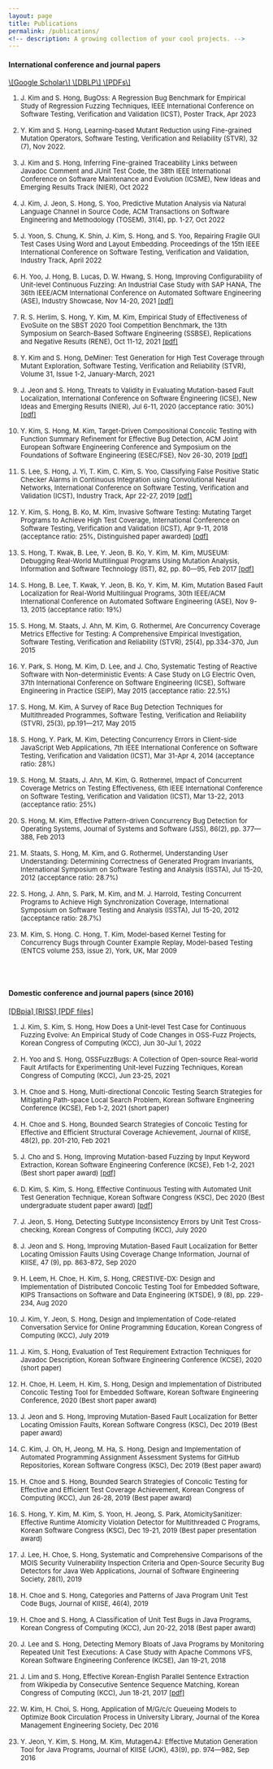 ```yaml
---
layout: page
title: Publications
permalink: /publications/
<!-- description: A growing collection of your cool projects. -->
---
```


<h4> International conference and journal papers </h4>  <a class="page-link" href="https://scholar.google.co.kr/citations?user=AXlXg2AAAAAJ"> \[Google Scholar\] </a> <a class="page-link" href="https://dblp.dagstuhl.de/pers/hd/h/Hong:Shin"> \[DBLP\] </a> <a class="page-link" href="https://github.com/hongshin/publications"> \[PDFs\] </a>

<ol>
<font size=2> <li> J. Kim and S. Hong, BugOss: A Regression Bug Benchmark for Empirical Study of Regression Fuzzing Techniques, IEEE International Conference on Software Testing, Verification and Validation (ICST), Poster Track, Apr 2023 <br/><br/></li> </font>
<font size=2> <li> Y. Kim and S. Hong, Learning-based Mutant Reduction using Fine-grained Mutation Operators, Software Testing, Verification and Reliability (STVR), 32 (7), Nov 2022. <br/><br/></li> </font>
<font size=2> <li> J. Kim and S. Hong, Inferring Fine-grained Traceability Links between Javadoc Comment and JUnit Test Code, the 38th IEEE International Conference on Software Maintenance and Evolution (ICSME), New Ideas and Emerging Results Track (NIER), Oct 2022
<br/><br/></li></font>
<font size=2> <li> J. Kim, J. Jeon, S. Hong, S. Yoo, Predictive Mutation Analysis via Natural Language Channel in Source Code, ACM Transactions on Software Engineering and Methodology (TOSEM), 31(4), pp. 1-27, Oct 2022
<br/><br/></li></font>
<font size=2> <li> J. Yoon, S. Chung, K. Shin, J. Kim, S. Hong, and S. Yoo, Repairing Fragile GUI Test Cases Using Word and Layout Embedding. Proceedings of the 15th IEEE International Conference on Software Testing, Verification and Validation, Industry Track, April 2022 <br/><br/></li></font>
<font size=2> <li> H. Yoo, J. Hong, B. Lucas, D. W. Hwang, S. Hong, Improving Configurability of Unit-level Continuous Fuzzing: An Industrial Case Study with SAP HANA, The 36th IEEE/ACM International Conference on Automated Software Engineering (ASE), Industry Showcase, Nov 14-20, 2021 <a href="https://hongshin.github.io/pubs/ase21-industry.pdf">[pdf]</a> <br/><br/></li></font>
<font size=2> <li> R. S. Herlim, S. Hong, Y. Kim, M. Kim, Empirical Study of Effectiveness of EvoSuite on the SBST 2020 Tool Competition Benchmark, the 13th Symposium on Search-Based Software Engineering (SSBSE), Replications and Negative Results (RENE), Oct 11-12, 2021 <a href="https://hongshin.github.io/pubs/ssbse21-evosuite.pdf">[pdf]</a> <br/><br/></li></font>
<font size=2> <li> Y. Kim and S. Hong, DeMiner: Test Generation for High Test Coverage through Mutant Exploration, Software Testing, Verification and Reliability (STVR), Volume 31, Issue 1-2, January-March, 2021 <br/><br/></li></font>
<font size=2> <li> J. Jeon and S. Hong, Threats to Validity in Evaluating Mutation-based Fault Localization, International Conference on Software Engineering (ICSE), New Ideas and Emerging Results (NIER), Jul 6-11, 2020 (acceptance ratio: 30%) <a href="https://hongshin.github.io/pubs/icse20-mbfl.pdf">[pdf]</a> <br/><br/></li> </font>
<font size=2> <li> Y. Kim, S. Hong, M. Kim, Target-Driven Compositional Concolic Testing with Function Summary Refinement for Effective Bug Detection, ACM Joint European Software Engineering Conference and Symposium on the Foundations of Software Engineering (ESEC/FSE), Nov 26-30, 2019 <a href="https://hongshin.github.io/pubs/fse19-focal.pdf">[pdf]</a> <br/><br/></li></font>
<font size=2> <li> S. Lee, S. Hong, J. Yi, T. Kim, C. Kim, S. Yoo, Classifying False Positive Static Checker Alarms in Continuous Integration using Convolutional Neural Networks, International Conference on Software Testing, Verification and Validation (ICST), Industry Track, Apr 22-27, 2019 <a href="https://hongshin.github.io/pubs/icst2019-falsealarm.pdf">[pdf]</a> <br/><br/></li></font>
<font size=2> <li> Y. Kim, S. Hong, B. Ko, M. Kim, Invasive Software Testing: Mutating Target Programs to Achieve High Test Coverage, International Conference on Software Testing, Verification and Validation (ICST), Apr 9-11, 2018 (acceptance ratio: 25%, Distinguished paper awarded) <a href="https://hongshin.github.io/pubs/icst2018-deminer.pdf">[pdf]</a> <br/><br/></li></font>
<font size=2> <li> S. Hong, T. Kwak, B. Lee, Y. Jeon, B. Ko, Y. Kim, M. Kim, MUSEUM: Debugging Real-World Multilingual Programs Using Mutation Analysis, Information and Software Technology (IST), 82, pp. 80—95, Feb 2017 <a href="https://hongshin.github.io/pubs/ist-museum.pdf">[pdf]</a><br/><br/></li></font>
<font size=2> <li> S. Hong, B. Lee, T. Kwak, Y. Jeon, B. Ko, Y. Kim, M. Kim, Mutation Based Fault Localization for Real-World Multilingual Programs, 30th IEEE/ACM International Conference on Automated Software Engineering (ASE), Nov 9-13, 2015 (acceptance ratio: 19%)  <br/><br/></li></font>
<font size=2> <li> S. Hong, M. Staats, J. Ahn, M. Kim, G. Rothermel, Are Concurrency Coverage Metrics Effective for Testing: A Comprehensive Empirical Investigation, Software Testing, Verification and Reliability (STVR), 25(4), pp.334-370, Jun 2015 <br/><br/></li></font>
<font size=2> <li> Y. Park, S. Hong, M. Kim, D. Lee, and J. Cho, Systematic Testing of Reactive Software with Non-deterministic Events: A Case Study on LG Electric Oven, 37th International Conference on Software Engineering (ICSE), Software Engineering in Practice (SEIP), May 2015 (acceptance ratio: 22.5%) <br/><br/></li> </font>
<font size=2> <li> S. Hong, M. Kim, A Survey of Race Bug Detection Techniques for Multithreaded Programmes, Software Testing, Verification and Reliability (STVR), 25(3), pp.191—217, May 2015 <br/><br/></li></font>
<font size=2> <li> S. Hong, Y. Park, M. Kim, Detecting Concurrency Errors in Client-side JavaScript Web Applications, 7th IEEE International Conference on Software Testing, Verification and Validation (ICST), Mar 31-Apr 4, 2014 (acceptance ratio: 28%) <br/><br/></li></font>
<font size=2> <li> S. Hong, M. Staats, J. Ahn, M. Kim, G. Rothermel, Impact of Concurrent Coverage Metrics on Testing Effectiveness, 6th IEEE International Conference on Software Testing, Verification and Validation (ICST), Mar 13-22, 2013 (acceptance ratio: 25%) <br/><br/></li></font>
<font size=2> <li> S. Hong, M. Kim, Effective Pattern-driven Concurrency Bug Detection for Operating Systems, Journal of Systems and Software (JSS), 86(2), pp. 377—388, Feb 2013 <br/><br/></li></font>
<font size=2> <li> M. Staats, S. Hong, M. Kim, and G. Rothermel, Understanding User Understanding: Determining Correctness of Generated Program Invariants, International Symposium on Software Testing and Analysis (ISSTA), Jul 15-20, 2012 (acceptance ratio: 28.7%) <br/><br/></li></font>
<font size=2> <li> S. Hong, J. Ahn, S. Park, M. Kim, and M. J. Harrold, Testing Concurrent Programs to Achieve High Synchronization Coverage, International Symposium on Software Testing and Analysis (ISSTA), Jul 15-20, 2012 (acceptance ratio: 28.7%) <br/><br/></li></font>
<font size=2> <li> M. Kim, S. Hong. C. Hong, T. Kim, Model-based Kernel Testing for Concurrency Bugs through Counter Example Replay, Model-based Testing (ENTCS volume 253, issue 2), York, UK, Mar 2009 <br/><br/></li></font>
</ol>

<br>
 
<h4> Domestic conference and journal papers (since 2016) </h4>

<a class="page-link" href="http://www.dbpia.co.kr/Author/AuthorInfo?arcId=&ancId=712724"> [DBpia] </a>
<a class="page-link" href="http://www.riss.kr/search/Search.do?detailSearch=true&searchGubun=true&queryText=znCreator,+%ED%99%8D%EC%8B%A0+%28+Hong+Shin+%29&colName=re_a_kor"> [RISS] </a> 
<a class="page-link" href="https://github.com/hongshin/publications/tree/main/korean"> [PDF files] </a> 
<br>

<ol> 
<font size=2> <li>	J. Kim, S. Kim, S. Hong, How Does a Unit-level Test Case for Continuous Fuzzing Evolve: An Empirical Study of Code Changes in OSS-Fuzz Projects, Korean Congress of Computing (KCC), Jun 30-Jul 1, 2022 <br/><br/></li></font>
<font size=2> <li>	H. Yoo and S. Hong, OSSFuzzBugs: A Collection of Open-source Real-world Fault Artifacts for Experimenting Unit-level Fuzzing Techniques, Korean Congress of Computing (KCC), Jun 23-25, 2021 <br/><br/></li></font>
<font size=2><li> H. Choe and S. Hong, Multi-directional Concolic Testing Search Strategies for Mitigating Path-space Local Search Problem, Korean Software Engineering Conference (KCSE), Feb 1-2, 2021 (short paper) <br/><br/></li></font>
<font size=2><li> H. Choe and S. Hong, Bounded Search Strategies of Concolic Testing for Effective and Efficient Structural Coverage Achievement, Journal of KIISE, 48(2), pp. 201-210, Feb 2021<br/><br/></li></font>
<font size=2><li> J. Cho and S. Hong, Improving Mutation-based Fuzzing by Input Keyword Extraction, Korean Software Engineering Conference (KCSE), Feb 1-2, 2021 (Best short paper award) <a href="https://hongshin.github.io/pubs/kcse21-fuzzing.pdf">[pdf]</a> <br/><br/></li></font>
<font size=2><li>	D. Kim, S. Kim, S. Hong, Effective Continuous Testing with Automated Unit Test Generation Technique, Korean Software Congress (KSC), Dec 2020 (Best undergraduate student paper award) <a href="https://hongshin.github.io/pubs/ksc20-randoop.pdf">[pdf]</a><br/><br/></li></font>
<font size=2><li>	J. Jeon, S. Hong, Detecting Subtype Inconsistency Errors by Unit Test Cross-checking, Korean Congress of Computing (KCC), July 2020 <br/><br/></li></font>
<font size=2><li>	J. Jeon and S. Hong, Improving Mutation-Based Fault Localization for Better Locating Omission Faults Using Coverage Change Information, Journal of KIISE, 47 (9), pp. 863-872, Sep 2020 <br/><br/></li></font>
<font size=2><li>	H. Leem, H. Choe, H. Kim, S. Hong, CRESTIVE-DX: Design and Implementation of Distributed Concolic Testing Tool for Embedded Software, KIPS Transactions on Software and Data Engineering (KTSDE), 9 (8), pp. 229-234, Aug 2020 <br/><br/></li></font>
<font size=2><li>	J. Kim, Y. Jeon, S. Hong, Design and Implementation of Code-related Conversation Service for Online Programming Education, Korean Congress of Computing (KCC), July 2019 <br/><br/></li></font>
<font size=2><li>	J. Kim, S. Hong, Evaluation of Test Requirement Extraction Techniques for Javadoc Description, Korean Software Engineering Conference (KCSE), 2020 (short paper) <br/><br/></li></font>
<font size=2><li>	H. Choe, H. Leem, H. Kim, S. Hong, Design and Implementation of Distributed Concolic Testing Tool for Embedded Software, Korean Software Engineering Conference, 2020 (Best short paper award) <br/><br/></li></font>
<font size=2><li>	J. Jeon and S. Hong, Improving Mutation-Based Fault Localization for Better Locating Omission Faults, Korean Software Congress (KSC), Dec 2019 (Best paper award) <br/><br/></li></font>
<font size=2><li>	C. Kim, J. Oh, H, Jeong, M. Ha, S. Hong, Design and Implementation of Automated Programming Assignment Assessment Systems for GitHub Repositories, Korean Software Congress (KSC), Dec 2019 (Best paper award) <br/><br/></li></font>
<font size=2><li>	H. Choe and S. Hong, Bounded Search Strategies of Concolic Testing for Effective and Efficient Test Coverage Achievement, Korean Congress of Computing (KCC), Jun 26-28, 2019 (Best paper award) <br/><br/></li></font>
<font size=2><li>	S. Hong, Y. Kim, M. Kim, S. Yoon, H. Jeong, S. Park, AtomicitySanitizer: Effective Runtime Atomicity Violation Detector for Multithreaded C Programs, Korean Software Congress (KSC), Dec 19-21, 2019 (Best paper presentation award) <br/><br/></li></font>
<font size=2><li>	J. Lee, H. Choe, S. Hong, Systematic and Comprehensive Comparisons of the MOIS Security Vulnerability Inspection Criteria and Open-Source Security Bug Detectors for Java Web Applications, Journal of Software Engineering Society, 28(1), 2019 <br/><br/></li></font>
<font size=2><li>	H. Choe and S. Hong, Categories and Patterns of Java Program Unit Test Code Bugs, Journal of KIISE, 46(4), 2019 <br/><br/></li></font>
<font size=2><li>	H. Choe and S. Hong, A Classification of Unit Test Bugs in Java Programs, Korean Congress of Computing (KCC), Jun 20-22, 2018 (Best paper award) <br/><br/></li></font>
<font size=2><li>	J. Lee and S. Hong, Detecting Memory Bloats of Java Programs by Monitoring Repeated Unit Test Executions: A Case Study with Apache Commons VFS, Korean Software Engineering Conference (KCSE), Jan 19-21, 2018 <br/><br/></li></font>
<font size=2><li>	J. Lim and S. Hong, Effective Korean-English Parallel Sentence Extraction from Wikipedia by Consecutive Sentence Sequence Matching, Korean Congress of Computing (KCC), Jun 18-21, 2017
<a href="https://hongshin.github.io/pubs/kcc17-hancorpus.pdf">[pdf]</a>
 <br/><br/></li></font>
<font size=2><li>	W. Kim, H. Choi, S. Hong, Application of M/G/c/c Queueing Models to Optimize Book Circulation Process in University Library, Journal of the Korea Management Engineering Society, Dec 2016 <br/><br/></li></font>
<font size=2><li>	Y. Jeon, Y. Kim, S. Hong, M. Kim, Mutagen4J: Effective Mutation Generation Tool for Java Programs, Journal of KIISE (JOK), 43(9), pp. 974—982, Sep 2016 <br/><br/></li></font>
</ol>
